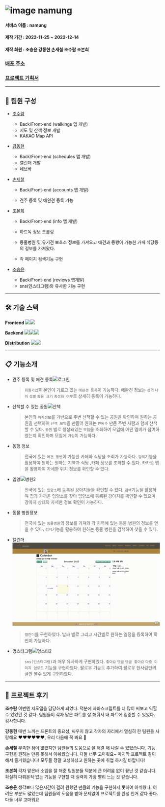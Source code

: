 # ![image](https://user-images.githubusercontent.com/60389344/207192262-4395bce6-a141-4e62-96f1-156c0ec01f45.png) namung

#### 서비스 이름 : namung

#### 제작 기간 : 2022-11-25 ~ 2022-12-14

#### 제작 회원 : 조승윤 강동현 손세철 조수람 조본희

### [배포 주소](https://namung.shop/)

### [프로젝트 기획서](https://www.notion.so/hg-edu/5f6d392f69ee46e9b261897d63c4efc6)
<hr>

##  👥 팀원 구성

- [조수람](https://github.com/devhump)
  -  Back/Front-end (walkings 앱 개발)
  -  지도 및 산책 정보 개발
  -  KAKAO Map API
  
- [강동현](https://github.com/kangdh208)
  
  - Back/Front-end (schedules 앱 개발)
  - 캘린더 개발 
  - 네브바 
  
- [손세철](https://github.com/chul1631)
  
  - Back/Front-end (accounts 앱 개발)
  
  - 견주 등록 및 애완견 등록 기능
  
    
  
- [조본희](https://github.com/SHIN-sped) 
  - Back/Front-end  (info 앱 개발)
  
  - 하드독 정보 크롤링
  
  - 동물병원 및 유기견 보호소 정보를 가져오고 애견과 동행이 가능한 카페 식당등의 정보를 가져왔다.
  
  - 각 페이지 검색기능 구현
  
    
  
 -  [조승윤](https://github.com/mgpo-98)
    - Back/Front-end (reviews 앱개발)
    - sns(인스타그램)와 유사한 기능 구현

---

## 🛠️ 기술 스택

**Frontend** <img src="https://img.shields.io/badge/HTML5-E34F26?style=flat-square&logo=HTML5&logoColor=ffffff"/><img src="https://img.shields.io/badge/CSS-1572B6?style=flat-square&logo=CSS3&logoColor=ffffff"/>

**Backend** <img src="https://img.shields.io/badge/Django-092E20?style=flat-square&logo=Django&logoColor=ffffff"/><img src="https://img.shields.io/badge/Python-3776AB?style=flat-square&logo=Python&logoColor=ffffff"/><img src="https://img.shields.io/badge/JavaScript-F7DF1E?style=flat-square&logo=JavaScript&logoColor=ffffff"/>

**Distribution** <img src="https://img.shields.io/badge/Amazon AWS-FF9900?style=flat-square&logo=SQLite&logoColor=ffffff"/><img src="https://img.shields.io/badge/GitHub Actions-2088FF?style=flat-square&logo=SQLite&logoColor=ffffff"/>

---


##  📋 기능소개

 - 견주 등록 및 애견 등록![로그인](README.assets/로그인.gif)

   > `회원가입`후 본인이 기르고 있는 `애완견 등록`이 가능하다.
   > 애완견 정보는 `성격` `나이` `성별` `동물 크기` `중성화 여부`로 상세히 등록이 가능하다.    

 - 산책할 수 있는 공원![산책](README.assets/산책.gif)

   > 본인의 `위치정보`를 기반으로 주변 산책할 수 있는 공원을 확인하며 원하는 공원을 선택하여 `산책 모임`을 만들어
   > 원하는 `인원수` 만큼 주변 사람과 함께 산책할 수 있다.
   > `공원` 별로 생성돼있는 `모임`을 조회하여 모임에 어떤 멤버가 참여하였는지 확인하며 모임에 `가입`이 가능하다.

 - 동행 정보

   > 전국에 있는 `애견 동반`이 가능한 카페와 식당을 조회가 가능하다.
   > `검색`기능을 활용하여 원하는 원하는 지역과 식당 ,카페 정보를 조회할 수 있다.
   > 카카오 맵을 활용하여 자세한 위치 정보를 확인할 수 있다.

 - 입양![병원2](README.assets/병원2-16709109968011.gif)

   > 전국에 있는 `입양소`에 등록된 강아지들을 확인할 수 있다. `검색`기능을 활용하여 집과 가까운 입양소를 찾아 입양소에 등록된 강아지를 확인할 수 있으며 강아지 상태와 자세한 정보 확인이 가능하다.

 - 동물 병원정보 

   > 전국에 있는 `동물병원`의 정보를 가져와 각 지역에 있는 동물 병원의 정보를 얻을 수 있다.
   > `검색`기능을 활용하여 원하는 동물 병원을 검색하여 찾을 수 있다.

 - 캘린더![캘린더](README.assets/캘린더.gif)

   > `캘린더`를 구현하였다.
   > 날짜 별로 그리고 시간별로 원하는 일정을 등록하여 확인이 가능하다.

 - 멍스타그램![멍스타2](README.assets/멍스타2.gif)

   > `sns(인스타그램)`과 매우 유사하게 구현하였다.
   > `좋아요` `댓글` `댓글 좋아요` `다중 이미지 업로드` 기능을 구현하였다.
   >  팔로우 기능도 추가하여 팔로우 한사람만의 글만 볼수 있게 구현하였다.
   


---

## 📝 프로젝트 후기 
**조수람**
이번엔 지도앱을 담당하게 되었다. 덕분에 자바스크립트를 더 많이 써보고 익힐 수 있었던 것 같다. 팀원들이 각자 맡은 파트를 잘 해줘서 내 파트에 집중할 수 있었다. 감사합니다.

**강동현**
매번 느끼는 프론트의 중요성, 싸우지 않고 각자의 자리에서 열심히 한 팀원들 사랑해요 ❤️❤️❤️❤️❤️❤️, 우리 다음에 꼭 봐요 🍻

**손세철**
부족한 점이 많았지만 팀원들의 도움으로 잘 해결 해 나갈 수 있었습니다.  기능 구현을 원하는 만큼 못해서 아쉬웠습니다.  다들 너무 고마워요~  마지막 프로젝트 같이 해서 즐거웠습니다! 모두들 정말 고생하셨고 원하는 곳에 취업 하시길 바랍니다! 

**조본희**
각자 맡은바 소임을 잘 해준 팀원분들 덕분에 큰 어려움 없이 끝난 것 같습니다. 확실히 다뤄본적 없는 기능을 구현할 때 실력이 가장 빨리 느는 것 같습니다.

**조승윤**
생각보다 많은시간이 걸려 원했던 만큼의 기능을 구현하지 못하여 아쉬웠다. 어려운 부분도 많았는데 팀원들의 도움을 받아 문제없이 프로젝트를 완성 한거 같다 좋다. 다들 너무 고마워요
